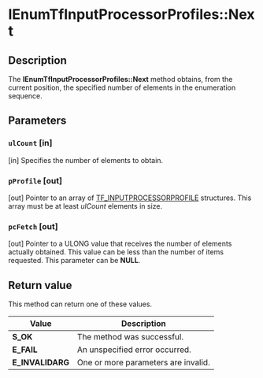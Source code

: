# IEnumTfInputProcessorProfiles::Next

## Description

The **IEnumTfInputProcessorProfiles::Next** method obtains, from the current position, the specified number of elements in the enumeration sequence.

## Parameters

### `ulCount` [in]

[in] Specifies the number of elements to obtain.

### `pProfile` [out]

[out] Pointer to an array of [TF_INPUTPROCESSORPROFILE](https://learn.microsoft.com/windows/desktop/api/msctf/ns-msctf-tf_inputprocessorprofile) structures. This array must be at least *ulCount* elements in size.

### `pcFetch` [out]

[out] Pointer to a ULONG value that receives the number of elements actually obtained. This value can be less than the number of items requested. This parameter can be **NULL**.

## Return value

This method can return one of these values.

| Value | Description |
| --- | --- |
| **S_OK** | The method was successful. |
| **E_FAIL** | An unspecified error occurred. |
| **E_INVALIDARG** | One or more parameters are invalid. |